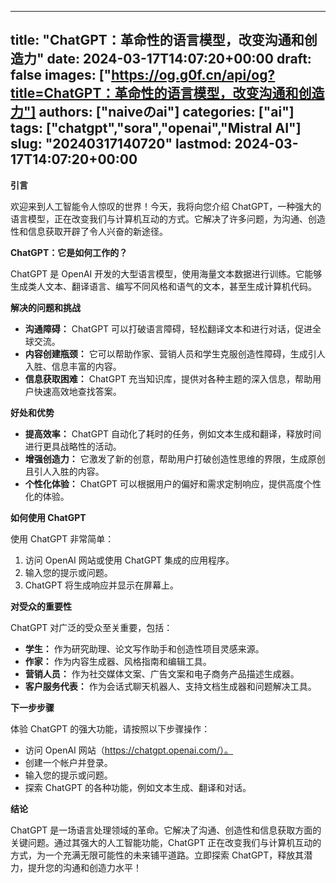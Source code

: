 
---
title: "ChatGPT：革命性的语言模型，改变沟通和创造力"
date: 2024-03-17T14:07:20+00:00
draft: false
images: ["https://og.g0f.cn/api/og?title=ChatGPT：革命性的语言模型，改变沟通和创造力"]
authors: ["naiveのai"]
categories: ["ai"]
tags: ["chatgpt","sora","openai","Mistral AI"]
slug: "20240317140720"
lastmod: 2024-03-17T14:07:20+00:00
---
**引言**

欢迎来到人工智能令人惊叹的世界！今天，我将向您介绍 ChatGPT，一种强大的语言模型，正在改变我们与计算机互动的方式。它解决了许多问题，为沟通、创造性和信息获取开辟了令人兴奋的新途径。

**ChatGPT：它是如何工作的？**

ChatGPT 是 OpenAI 开发的大型语言模型，使用海量文本数据进行训练。它能够生成类人文本、翻译语言、编写不同风格和语气的文本，甚至生成计算机代码。

**解决的问题和挑战**

* **沟通障碍：** ChatGPT 可以打破语言障碍，轻松翻译文本和进行对话，促进全球交流。
* **内容创建瓶颈：** 它可以帮助作家、营销人员和学生克服创造性障碍，生成引人入胜、信息丰富的内容。
* **信息获取困难：** ChatGPT 充当知识库，提供对各种主题的深入信息，帮助用户快速高效地查找答案。

**好处和优势**

* **提高效率：** ChatGPT 自动化了耗时的任务，例如文本生成和翻译，释放时间进行更具战略性的活动。
* **增强创造力：** 它激发了新的创意，帮助用户打破创造性思维的界限，生成原创且引人入胜的内容。
* **个性化体验：** ChatGPT 可以根据用户的偏好和需求定制响应，提供高度个性化的体验。

**如何使用 ChatGPT**

使用 ChatGPT 非常简单：

1. 访问 OpenAI 网站或使用 ChatGPT 集成的应用程序。
2. 输入您的提示或问题。
3. ChatGPT 将生成响应并显示在屏幕上。

**对受众的重要性**

ChatGPT 对广泛的受众至关重要，包括：

* **学生：** 作为研究助理、论文写作助手和创造性项目灵感来源。
* **作家：** 作为内容生成器、风格指南和编辑工具。
* **营销人员：** 作为社交媒体文案、广告文案和电子商务产品描述生成器。
* **客户服务代表：** 作为会话式聊天机器人、支持文档生成器和问题解决工具。

**下一步步骤**

体验 ChatGPT 的强大功能，请按照以下步骤操作：

* 访问 OpenAI 网站（https://chatgpt.openai.com/）。
* 创建一个帐户并登录。
* 输入您的提示或问题。
* 探索 ChatGPT 的各种功能，例如文本生成、翻译和对话。

**结论**

ChatGPT 是一场语言处理领域的革命。它解决了沟通、创造性和信息获取方面的关键问题。通过其强大的人工智能功能，ChatGPT 正在改变我们与计算机互动的方式，为一个充满无限可能性的未来铺平道路。立即探索 ChatGPT，释放其潜力，提升您的沟通和创造力水平！